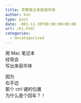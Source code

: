```yaml
---
title: 苹果笔记本和丽华体
author: kxn
type: post
date: -001-11-30T00:00:00+00:00
url: /61.html
categories:
  - Uncategorized
---
```


用 Mac 笔记本  
经常会  
写出来丽华体

因为  
右手边  
那个 ctrl 键的位置  
为什么是个回车？！
